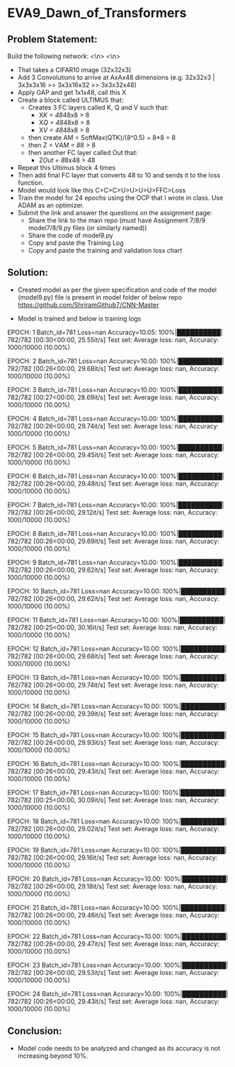 # EVA9_Dawn_of_Transformers

## Problem Statement: 


Build the following network: <\n>
<\n>
- That takes a CIFAR10 image (32x32x3)
- Add 3 Convolutions to arrive at AxAx48 dimensions (e.g. 32x32x3 | 3x3x3x16 >> 3x3x16x32 >> 3x3x32x48)
- Apply GAP and get 1x1x48, call this X
- Create a block called ULTIMUS that:
  - Creates 3 FC layers called K, Q and V such that:
    - X*K = 48*48x8 > 8
    - X*Q = 48*48x8 > 8 
    - X*V = 48*48x8 > 8 
  - then create AM = SoftMax(QTK)/(8^0.5) = 8*8 = 8
  - then Z = V*AM = 8*8 > 8
  - then another FC layer called Out that:
    - Z*Out = 8*8x48 > 48
- Repeat this Ultimus block 4 times
- Then add final FC layer that converts 48 to 10 and sends it to the loss function.
- Model would look like this C>C>C>U>U>U>U>FFC>Loss
- Train the model for 24 epochs using the OCP that I wrote in class. Use ADAM as an optimizer. 
- Submit the link and answer the questions on the assignment page:
  - Share the link to the main repo (must have Assignment 7/8/9 model7/8/9.py files (or similarly named))
  - Share the code of model9.py
  - Copy and paste the Training Log
  - Copy and paste the training and validation loss chart

## Solution:
- Created model as per the given specification and code of the model (model9.py) file is present in model folder of below repo
  https://github.com/ShriramGithub7/CNN-Master

- Model is trained and below is training logs

EPOCH: 1
Batch_id=781 Loss=nan Accuracy=10.05: 100%|██████████| 782/782 [00:30<00:00, 25.55it/s]
Test set: Average loss: nan, Accuracy: 1000/10000 (10.00%)

EPOCH: 2
Batch_id=781 Loss=nan Accuracy=10.00: 100%|██████████| 782/782 [00:26<00:00, 29.68it/s]
Test set: Average loss: nan, Accuracy: 1000/10000 (10.00%)

EPOCH: 3
Batch_id=781 Loss=nan Accuracy=10.00: 100%|██████████| 782/782 [00:27<00:00, 28.69it/s]
Test set: Average loss: nan, Accuracy: 1000/10000 (10.00%)

EPOCH: 4
Batch_id=781 Loss=nan Accuracy=10.00: 100%|██████████| 782/782 [00:26<00:00, 29.74it/s]
Test set: Average loss: nan, Accuracy: 1000/10000 (10.00%)

EPOCH: 5
Batch_id=781 Loss=nan Accuracy=10.00: 100%|██████████| 782/782 [00:26<00:00, 29.45it/s]
Test set: Average loss: nan, Accuracy: 1000/10000 (10.00%)

EPOCH: 6
Batch_id=781 Loss=nan Accuracy=10.00: 100%|██████████| 782/782 [00:26<00:00, 29.48it/s]
Test set: Average loss: nan, Accuracy: 1000/10000 (10.00%)

EPOCH: 7
Batch_id=781 Loss=nan Accuracy=10.00: 100%|██████████| 782/782 [00:26<00:00, 29.12it/s]
Test set: Average loss: nan, Accuracy: 1000/10000 (10.00%)

EPOCH: 8
Batch_id=781 Loss=nan Accuracy=10.00: 100%|██████████| 782/782 [00:26<00:00, 29.69it/s]
Test set: Average loss: nan, Accuracy: 1000/10000 (10.00%)

EPOCH: 9
Batch_id=781 Loss=nan Accuracy=10.00: 100%|██████████| 782/782 [00:26<00:00, 29.62it/s]
Test set: Average loss: nan, Accuracy: 1000/10000 (10.00%)

EPOCH: 10
Batch_id=781 Loss=nan Accuracy=10.00: 100%|██████████| 782/782 [00:26<00:00, 29.62it/s]
Test set: Average loss: nan, Accuracy: 1000/10000 (10.00%)

EPOCH: 11
Batch_id=781 Loss=nan Accuracy=10.00: 100%|██████████| 782/782 [00:25<00:00, 30.16it/s]
Test set: Average loss: nan, Accuracy: 1000/10000 (10.00%)

EPOCH: 12
Batch_id=781 Loss=nan Accuracy=10.00: 100%|██████████| 782/782 [00:26<00:00, 29.68it/s]
Test set: Average loss: nan, Accuracy: 1000/10000 (10.00%)

EPOCH: 13
Batch_id=781 Loss=nan Accuracy=10.00: 100%|██████████| 782/782 [00:26<00:00, 29.74it/s]
Test set: Average loss: nan, Accuracy: 1000/10000 (10.00%)

EPOCH: 14
Batch_id=781 Loss=nan Accuracy=10.00: 100%|██████████| 782/782 [00:26<00:00, 29.39it/s]
Test set: Average loss: nan, Accuracy: 1000/10000 (10.00%)

EPOCH: 15
Batch_id=781 Loss=nan Accuracy=10.00: 100%|██████████| 782/782 [00:26<00:00, 29.93it/s]
Test set: Average loss: nan, Accuracy: 1000/10000 (10.00%)

EPOCH: 16
Batch_id=781 Loss=nan Accuracy=10.00: 100%|██████████| 782/782 [00:26<00:00, 29.43it/s]
Test set: Average loss: nan, Accuracy: 1000/10000 (10.00%)

EPOCH: 17
Batch_id=781 Loss=nan Accuracy=10.00: 100%|██████████| 782/782 [00:25<00:00, 30.09it/s]
Test set: Average loss: nan, Accuracy: 1000/10000 (10.00%)

EPOCH: 18
Batch_id=781 Loss=nan Accuracy=10.00: 100%|██████████| 782/782 [00:26<00:00, 29.02it/s]
Test set: Average loss: nan, Accuracy: 1000/10000 (10.00%)

EPOCH: 19
Batch_id=781 Loss=nan Accuracy=10.00: 100%|██████████| 782/782 [00:26<00:00, 29.16it/s]
Test set: Average loss: nan, Accuracy: 1000/10000 (10.00%)

EPOCH: 20
Batch_id=781 Loss=nan Accuracy=10.00: 100%|██████████| 782/782 [00:26<00:00, 29.18it/s]
Test set: Average loss: nan, Accuracy: 1000/10000 (10.00%)

EPOCH: 21
Batch_id=781 Loss=nan Accuracy=10.00: 100%|██████████| 782/782 [00:26<00:00, 29.46it/s]
Test set: Average loss: nan, Accuracy: 1000/10000 (10.00%)

EPOCH: 22
Batch_id=781 Loss=nan Accuracy=10.00: 100%|██████████| 782/782 [00:26<00:00, 29.47it/s]
Test set: Average loss: nan, Accuracy: 1000/10000 (10.00%)

EPOCH: 23
Batch_id=781 Loss=nan Accuracy=10.00: 100%|██████████| 782/782 [00:26<00:00, 29.53it/s]
Test set: Average loss: nan, Accuracy: 1000/10000 (10.00%)

EPOCH: 24
Batch_id=781 Loss=nan Accuracy=10.00: 100%|██████████| 782/782 [00:26<00:00, 29.43it/s]
Test set: Average loss: nan, Accuracy: 1000/10000 (10.00%)

## Conclusion:
- Model code needs to be analyzed and changed as its accuracy is not increasing beyond 10%.
